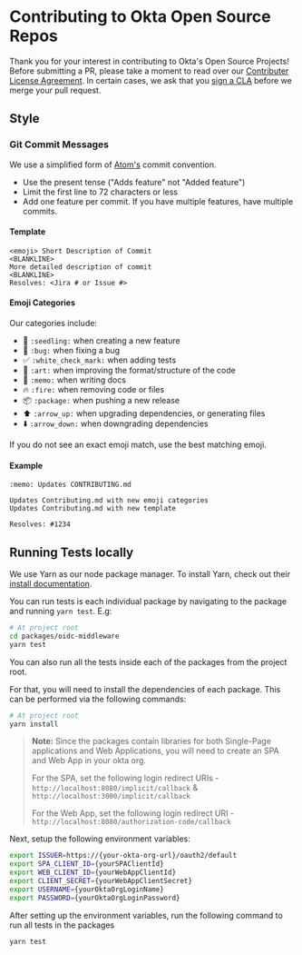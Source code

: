 # Contributing to Okta Open Source Repos

Thank you for your interest in contributing to Okta's Open Source Projects! Before submitting a PR, please take a moment to read over our [Contributer License Agreement](https://developer.okta.com/cla/). In certain cases, we ask that you [sign a CLA](https://developer.okta.com/sites/all/themes/developer/pdf/okta_individual_contributor_license_agreement_2016-11.pdf) before we merge your pull request.

## Style

### Git Commit Messages

We use a simplified form of [Atom's](https://github.com/atom/atom/blob/master/CONTRIBUTING.md#git-commit-messages) commit convention.

  * Use the present tense ("Adds feature" not "Added feature")
  * Limit the first line to 72 characters or less
  * Add one feature per commit. If you have multiple features, have multiple commits.

#### Template

    <emoji> Short Description of Commit
    <BLANKLINE>
    More detailed description of commit
    <BLANKLINE>
    Resolves: <Jira # or Issue #>

#### Emoji Categories
Our categories include:
  * :seedling: `:seedling:` when creating a new feature
  * :bug: `:bug:` when fixing a bug
  * :white_check_mark: `:white_check_mark:` when adding tests
  * :art: `:art:` when improving the format/structure of the code
  * :memo: `:memo:` when writing docs
  * :fire: `:fire:` when removing code or files
  * :package: `:package:` when pushing a new release
  * :arrow_up: `:arrow_up:` when upgrading dependencies, or generating files
  * :arrow_down: `:arrow_down:` when downgrading dependencies

If you do not see an exact emoji match, use the best matching emoji.

#### Example
    :memo: Updates CONTRIBUTING.md

    Updates Contributing.md with new emoji categories
    Updates Contributing.md with new template

    Resolves: #1234


## Running Tests locally

We use Yarn as our node package manager. To install Yarn, check out their [install documentation](https://yarnpkg.com/en/docs/install).

You can run tests is each individual package by navigating to the package and running `yarn test`.
E.g:

```bash
# At project root
cd packages/oidc-middleware
yarn test
```

You can also run all the tests inside each of the packages from the project root.

For that, you will need to install the dependencies of each package. This can be performed via the following commands:

```bash
# At project root
yarn install
```

> **Note:** Since the packages contain libraries for both Single-Page applications and Web Applications, you will need to create an SPA and Web App in your okta org.
>
> For the SPA, set the following login redirect URIs - `http://localhost:8080/implicit/callback` & `http://localhost:3000/implicit/callback`
>
> For the Web App, set the following login redirect URI - `http://localhost:8080/authorization-code/callback`

Next, setup the following environment variables:

```bash
export ISSUER=https://{your-okta-org-url}/oauth2/default
export SPA_CLIENT_ID={yourSPAClientId}
export WEB_CLIENT_ID={yourWebAppClientId}
export CLIENT_SECRET={yourWebAppClientSecret}
export USERNAME={yourOktaOrgLoginName}
export PASSWORD={yourOktaOrgLoginPassword}
```

After setting up the environment variables, run the following command to run all tests in the packages

```bash
yarn test
```
